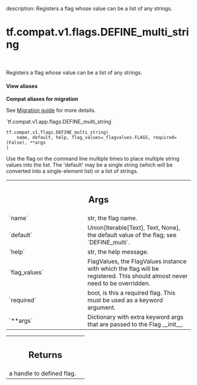 description: Registers a flag whose value can be a list of any strings.

<div itemscope itemtype="http://developers.google.com/ReferenceObject">
<meta itemprop="name" content="tf.compat.v1.flags.DEFINE_multi_string" />
<meta itemprop="path" content="Stable" />
</div>

# tf.compat.v1.flags.DEFINE_multi_string

<!-- Insert buttons and diff -->

<table class="tfo-notebook-buttons tfo-api nocontent" align="left">

</table>



Registers a flag whose value can be a list of any strings.

<section class="expandable">
  <h4 class="showalways">View aliases</h4>
  <p>
<b>Compat aliases for migration</b>
<p>See
<a href="https://www.tensorflow.org/guide/migrate">Migration guide</a> for
more details.</p>
<p>`tf.compat.v1.app.flags.DEFINE_multi_string`</p>
</p>
</section>

<pre class="devsite-click-to-copy prettyprint lang-py tfo-signature-link">
<code>tf.compat.v1.flags.DEFINE_multi_string(
    name, default, help, flag_values=_flagvalues.FLAGS, required=(False), **args
)
</code></pre>



<!-- Placeholder for "Used in" -->

Use the flag on the command line multiple times to place multiple
string values into the list.  The 'default' may be a single string
(which will be converted into a single-element list) or a list of
strings.


<!-- Tabular view -->
 <table class="responsive fixed orange">
<colgroup><col width="214px"><col></colgroup>
<tr><th colspan="2"><h2 class="add-link">Args</h2></th></tr>

<tr>
<td>
`name`
</td>
<td>
str, the flag name.
</td>
</tr><tr>
<td>
`default`
</td>
<td>
Union[Iterable[Text], Text, None], the default value of the flag;
see `DEFINE_multi`.
</td>
</tr><tr>
<td>
`help`
</td>
<td>
str, the help message.
</td>
</tr><tr>
<td>
`flag_values`
</td>
<td>
FlagValues, the FlagValues instance with which the flag will be
registered. This should almost never need to be overridden.
</td>
</tr><tr>
<td>
`required`
</td>
<td>
bool, is this a required flag. This must be used as a keyword
argument.
</td>
</tr><tr>
<td>
`**args`
</td>
<td>
Dictionary with extra keyword args that are passed to the Flag
__init__.
</td>
</tr>
</table>



<!-- Tabular view -->
 <table class="responsive fixed orange">
<colgroup><col width="214px"><col></colgroup>
<tr><th colspan="2"><h2 class="add-link">Returns</h2></th></tr>
<tr class="alt">
<td colspan="2">
a handle to defined flag.
</td>
</tr>

</table>

